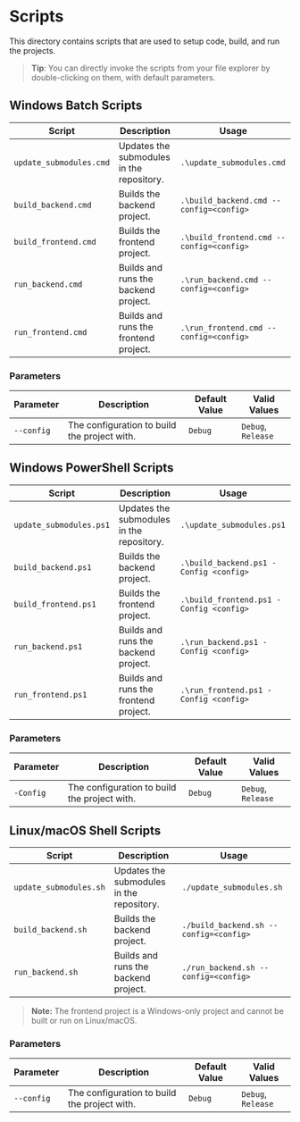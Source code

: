 # Scripts

This directory contains scripts that are used to setup code, build, and run the projects.

> **Tip**: You can directly invoke the scripts from your file explorer by double-clicking on them, with default parameters.

## Windows Batch Scripts

| Script                  | Description                               | Usage                                    |
|-------------------------|-------------------------------------------|------------------------------------------|
| `update_submodules.cmd` | Updates the submodules in the repository. | `.\update_submodules.cmd`                |
| `build_backend.cmd`     | Builds the backend project.               | `.\build_backend.cmd --config=<config>`  |
| `build_frontend.cmd`    | Builds the frontend project.              | `.\build_frontend.cmd --config=<config>` |
| `run_backend.cmd`       | Builds and runs the backend project.      | `.\run_backend.cmd --config=<config>`    |
| `run_frontend.cmd`      | Builds and runs the frontend project.     | `.\run_frontend.cmd --config=<config>`   |

### Parameters

| Parameter  | Description                                  | Default Value  | Valid Values       |
|------------|----------------------------------------------|----------------|--------------------|
| `--config` | The configuration to build the project with. | `Debug`        | `Debug`, `Release` |

## Windows PowerShell Scripts

| Script                  | Description                               | Usage                                   |
|-------------------------|-------------------------------------------|-----------------------------------------|
| `update_submodules.ps1` | Updates the submodules in the repository. | `.\update_submodules.ps1`               |
| `build_backend.ps1`     | Builds the backend project.               | `.\build_backend.ps1 -Config <config>`  |
| `build_frontend.ps1`    | Builds the frontend project.              | `.\build_frontend.ps1 -Config <config>` |
| `run_backend.ps1`       | Builds and runs the backend project.      | `.\run_backend.ps1 -Config <config>`    |
| `run_frontend.ps1`      | Builds and runs the frontend project.     | `.\run_frontend.ps1 -Config <config>`   |

### Parameters

| Parameter  | Description                                  | Default Value  | Valid Values       |
|------------|----------------------------------------------|----------------|--------------------|
| `-Config`  | The configuration to build the project with. | `Debug`        | `Debug`, `Release` |

## Linux/macOS Shell Scripts

| Script                 | Description                               | Usage                                  |
|------------------------|-------------------------------------------|----------------------------------------|
| `update_submodules.sh` | Updates the submodules in the repository. | `./update_submodules.sh`               |
| `build_backend.sh`     | Builds the backend project.               | `./build_backend.sh --config=<config>` |
| `run_backend.sh`       | Builds and runs the backend project.      | `./run_backend.sh --config=<config>`   |

> **Note:** The frontend project is a Windows-only project and cannot be built or run on Linux/macOS.

### Parameters

| Parameter  | Description                                  | Default Value  | Valid Values       |
|------------|----------------------------------------------|----------------|--------------------|
| `--config` | The configuration to build the project with. | `Debug`        | `Debug`, `Release` |